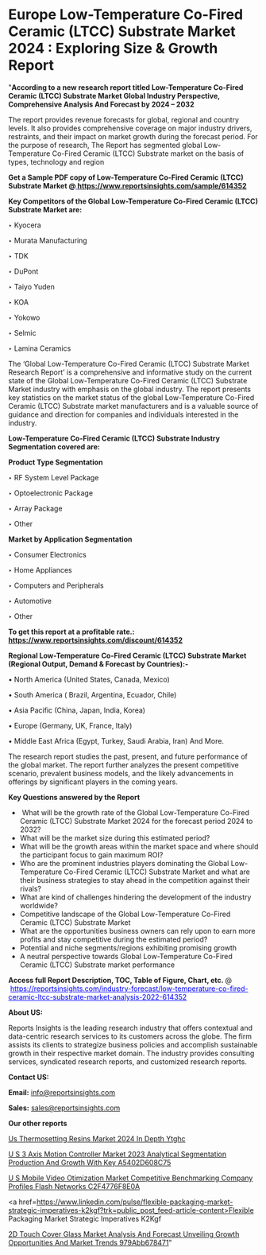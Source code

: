 # Europe Low-Temperature Co-Fired Ceramic (LTCC) Substrate Market 2024 : Exploring Size & Growth Report

"<strong>According to a new research report titled Low-Temperature Co-Fired Ceramic (LTCC) Substrate Market Global Industry Perspective, Comprehensive Analysis And Forecast by 2024 – 2032</strong>

The report provides revenue forecasts for global, regional and country levels. It also provides comprehensive coverage on major industry drivers, restraints, and their impact on market growth during the forecast period. For the purpose of research, The Report has segmented global Low-Temperature Co-Fired Ceramic (LTCC) Substrate market on the basis of types, technology and region

<strong>Get a Sample PDF copy of Low-Temperature Co-Fired Ceramic (LTCC) Substrate Market </strong><strong>@<a href=https://www.reportsinsights.com/sample/614352 style=color:#0000ff;> https://www.reportsinsights.com/sample/614352</a></strong></font>

<strong>Key Competitors of the Global Low-Temperature Co-Fired Ceramic (LTCC) Substrate Market are:</strong>

‣ Kyocera

‣ Murata Manufacturing

‣ TDK

‣ DuPont

‣ Taiyo Yuden

‣ KOA

‣ Yokowo

‣ Selmic

‣ Lamina Ceramics

The ‘Global Low-Temperature Co-Fired Ceramic (LTCC) Substrate Market Research Report’ is a comprehensive and informative study on the current state of the Global Low-Temperature Co-Fired Ceramic (LTCC) Substrate Market industry with emphasis on the global industry. The report presents key statistics on the market status of the global Low-Temperature Co-Fired Ceramic (LTCC) Substrate market manufacturers and is a valuable source of guidance and direction for companies and individuals interested in the industry.

<strong>Low-Temperature Co-Fired Ceramic (LTCC) Substrate Industry Segmentation covered are:</strong>

<strong>Product Type Segmentation</strong>

‣ RF System Level Package

‣ Optoelectronic Package

‣ Array Package

‣ Other

<strong>Market by Application Segmentation</strong>

‣ Consumer Electronics

‣ Home Appliances

‣ Computers and Peripherals

‣ Automotive

‣ Other

<strong>To get this report at a profitable rate.: <a href=https://www.reportsinsights.com/discount/614352 style=color:#0000ff;>https://www.reportsinsights.com/discount/614352</a></strong></font>

<strong>Regional Low-Temperature Co-Fired Ceramic (LTCC) Substrate Market (Regional Output, Demand &amp; Forecast by Countries):-</strong>

• North America (United States, Canada, Mexico)

• South America ( Brazil, Argentina, Ecuador, Chile)

• Asia Pacific (China, Japan, India, Korea)

• Europe (Germany, UK, France, Italy)

• Middle East Africa (Egypt, Turkey, Saudi Arabia, Iran) And More.

The research report studies the past, present, and future performance of the global market. The report further analyzes the present competitive scenario, prevalent business models, and the likely advancements in offerings by significant players in the coming years.

<strong>Key Questions answered by the Report</strong>
<ul>
  <li> What will be the growth rate of the Global Low-Temperature Co-Fired Ceramic (LTCC) Substrate Market 2024 for the forecast period 2024 to 2032?</li>
  <li>What will be the market size during this estimated period?</li>
  <li>What will be the growth areas within the market space and where should the participant focus to gain maximum ROI?</li>
  <li>Who are the prominent industries players dominating the Global Low-Temperature Co-Fired Ceramic (LTCC) Substrate Market and what are their business strategies to stay ahead in the competition against their rivals?</li>
  <li>What are kind of challenges hindering the development of the industry worldwide?</li>
  <li>Competitive landscape of the Global Low-Temperature Co-Fired Ceramic (LTCC) Substrate Market</li>
  <li>What are the opportunities business owners can rely upon to earn more profits and stay competitive during the estimated period?</li>
  <li>Potential and niche segments/regions exhibiting promising growth</li>
  <li>A neutral perspective towards Global Low-Temperature Co-Fired Ceramic (LTCC) Substrate market performance</li>
</ul>
<strong>Access full Report Description, TOC, Table of Figure, Chart, etc. </strong>@  <a href=https://reportsinsights.com/industry-forecast/low-temperature-co-fired-ceramic-ltcc-substrate-market-analysis-2022-614352 style=color:#0000ff;>https://reportsinsights.com/industry-forecast/low-temperature-co-fired-ceramic-ltcc-substrate-market-analysis-2022-614352</a></font>

<strong><strong>About US</strong>:</strong>

Reports Insights is the leading research industry that offers contextual and data-centric research services to its customers across the globe. The firm assists its clients to strategize business policies and accomplish sustainable growth in their respective market domain. The industry provides consulting services, syndicated research reports, and customized research reports.

<strong>Contact US:</strong>

<p class=""""><b>Email:</b> <a href=mailto:info@reportsinsights.com>info@reportsinsights.com</a></p>
<p class=""""><b>Sales:</b> <a href=mailto:sales@reportsinsights.com>sales@reportsinsights.com</a></p>

<strong>Our other reports</strong>

<a href=https://www.linkedin.com/pulse/us-thermosetting-resins-market-2024-in-depth-ytghc/>Us Thermosetting Resins Market 2024 In Depth Ytghc</a>

<a href=https://medium.com/@singhaakesh50/u-s-3-axis-motion-controller-market-2023-analytical-segmentation-production-and-growth-with-key-a5402d608c75>U S 3 Axis Motion Controller Market 2023 Analytical Segmentation Production And Growth With Key A5402D608C75</a>

<a href=https://medium.com/@jaya.reportsinsights/u-s-mobile-video-otimization-market-competitive-benchmarking-company-profiles-flash-networks-c2f4776f8e0a>U S Mobile Video Otimization Market Competitive Benchmarking Company Profiles Flash Networks C2F4776F8E0A</a>

<a href=https://www.linkedin.com/pulse/flexible-packaging-market-strategic-imperatives-k2kgf?trk=public_post_feed-article-content>Flexible Packaging Market Strategic Imperatives K2Kgf</a>

<a href=https://medium.com/@anuragakarte041/2d-touch-cover-glass-market-analysis-and-forecast-unveiling-growth-opportunities-and-market-trends-979abb678471>2D Touch Cover Glass Market Analysis And Forecast Unveiling Growth Opportunities And Market Trends 979Abb678471</a>"
